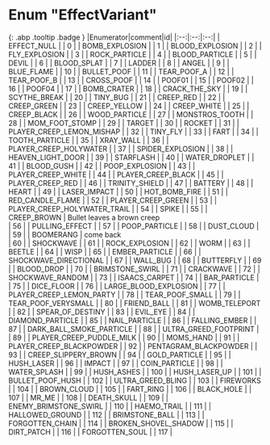 # Enum "EffectVariant"
[ ](#){: .abp .tooltip .badge }
|Enumerator|comment|id|
|:--:|:--:|:--:|
| EFFECT_NULL |  | 0 |
| BOMB_EXPLOSION |  | 1 |
| BLOOD_EXPLOSION |  | 2 |
| FLY_EXPLOSION |  | 3 |
| ROCK_PARTICLE |  | 4 |
| BLOOD_PARTICLE |  | 5 |
| DEVIL |  | 6 |
| BLOOD_SPLAT |  | 7 |
| LADDER |  | 8 |
| ANGEL |  | 9 |
| BLUE_FLAME |  | 10 |
| BULLET_POOF |  | 11 |
| TEAR_POOF_A |  | 12 |
| TEAR_POOF_B |  | 13 |
| CROSS_POOF |  | 14 |
| POOF01 |  | 15 |
| POOF02 |  | 16 |
| POOF04 |  | 17 |
| BOMB_CRATER |  | 18 |
| CRACK_THE_SKY |  | 19 |
| SCYTHE_BREAK |  | 20 |
| TINY_BUG |  | 21 |
| CREEP_RED |  | 22 |
| CREEP_GREEN |  | 23 |
| CREEP_YELLOW |  | 24 |
| CREEP_WHITE |  | 25 |
| CREEP_BLACK |  | 26 |
| WOOD_PARTICLE |  | 27 |
| MONSTROS_TOOTH |  | 28 |
| MOM_FOOT_STOMP |  | 29 |
| TARGET |  | 30 |
| ROCKET |  | 31 |
| PLAYER_CREEP_LEMON_MISHAP |  | 32 |
| TINY_FLY |  | 33 |
| FART |  | 34 |
| TOOTH_PARTICLE |  | 35 |
| XRAY_WALL |  | 36 |
| PLAYER_CREEP_HOLYWATER |  | 37 |
| SPIDER_EXPLOSION |  | 38 |
| HEAVEN_LIGHT_DOOR |  | 39 |
| STARFLASH |  | 40 |
| WATER_DROPLET |  | 41 |
| BLOOD_GUSH |  | 42 |
| POOP_EXPLOSION |  | 43 |
| PLAYER_CREEP_WHITE |  | 44 |
| PLAYER_CREEP_BLACK |  | 45 |
| PLAYER_CREEP_RED |  | 46 |
| TRINITY_SHIELD |  | 47 |
| BATTERY |  | 48 |
| HEART |  | 49 |
| LASER_IMPACT |  | 50 |
| HOT_BOMB_FIRE |  | 51 |
| RED_CANDLE_FLAME |  | 52 |
| PLAYER_CREEP_GREEN |  | 53 |
| PLAYER_CREEP_HOLYWATER_TRAIL |  | 54 |
| SPIKE |  | 55 |
| CREEP_BROWN | Bullet leaves a brown creep <br> | 56 |
| PULLING_EFFECT |  | 57 |
| POOP_PARTICLE |  | 58 |
| DUST_CLOUD |  | 59 |
| BOOMERANG | come back <br> | 60 |
| SHOCKWAVE |  | 61 |
| ROCK_EXPLOSION |  | 62 |
| WORM |  | 63 |
| BEETLE |  | 64 |
| WISP |  | 65 |
| EMBER_PARTICLE |  | 66 |
| SHOCKWAVE_DIRECTIONAL |  | 67 |
| WALL_BUG |  | 68 |
| BUTTERFLY |  | 69 |
| BLOOD_DROP |  | 70 |
| BRIMSTONE_SWIRL |  | 71 |
| CRACKWAVE |  | 72 |
| SHOCKWAVE_RANDOM |  | 73 |
| ISAACS_CARPET |  | 74 |
| BAR_PARTICLE |  | 75 |
| DICE_FLOOR |  | 76 |
| LARGE_BLOOD_EXPLOSION |  | 77 |
| PLAYER_CREEP_LEMON_PARTY |  | 78 |
| TEAR_POOF_SMALL |  | 79 |
| TEAR_POOF_VERYSMALL |  | 80 |
| FRIEND_BALL |  | 81 |
| WOMB_TELEPORT |  | 82 |
| SPEAR_OF_DESTINY |  | 83 |
| EVIL_EYE |  | 84 |
| DIAMOND_PARTICLE |  | 85 |
| NAIL_PARTICLE |  | 86 |
| FALLING_EMBER |  | 87 |
| DARK_BALL_SMOKE_PARTICLE |  | 88 |
| ULTRA_GREED_FOOTPRINT |  | 89 |
| PLAYER_CREEP_PUDDLE_MILK |  | 90 |
| MOMS_HAND |  | 91 |
| PLAYER_CREEP_BLACKPOWDER |  | 92 |
| PENTAGRAM_BLACKPOWDER |  | 93 |
| CREEP_SLIPPERY_BROWN |  | 94 |
| GOLD_PARTICLE |  | 95 |
| HUSH_LASER |  | 96 |
| IMPACT |  | 97 |
| COIN_PARTICLE |  | 98 |
| WATER_SPLASH |  | 99 |
| HUSH_ASHES |  | 100 |
| HUSH_LASER_UP |  | 101 |
| BULLET_POOF_HUSH |  | 102 |
| ULTRA_GREED_BLING |  | 103 |
| FIREWORKS |  | 104 |
| BROWN_CLOUD |  | 105 |
| FART_RING |  | 106 |
| BLACK_HOLE |  | 107 |
| MR_ME |  | 108 |
| DEATH_SKULL |  | 109 |
| ENEMY_BRIMSTONE_SWIRL |  | 110 |
| HAEMO_TRAIL |  | 111 |
| HALLOWED_GROUND |  | 112 |
| BRIMSTONE_BALL |  | 113 |
| FORGOTTEN_CHAIN |  | 114 |
| BROKEN_SHOVEL_SHADOW |  | 115 |
| DIRT_PATCH |  | 116 |
| FORGOTTEN_SOUL |  | 117 |
